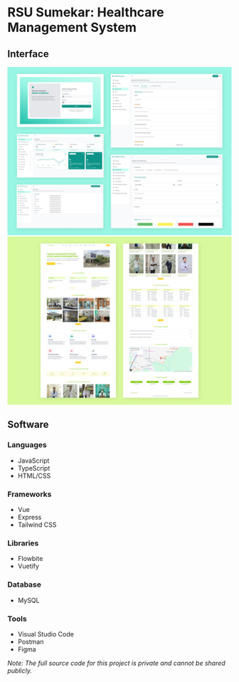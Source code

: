 # RSU Sumekar: Healthcare Management System

## Interface
![Interface](https://raw.githubusercontent.com/luqmanherifa/luqman-herifa-personal-portfolio-v2/343c761c5541238218ae65cefcf266db8cf3d958/public/works/rsusumekar1.png)
![Interface](https://raw.githubusercontent.com/luqmanherifa/luqman-herifa-personal-portfolio-v2/343c761c5541238218ae65cefcf266db8cf3d958/public/works/rsusumekar2.png)

## Software
### Languages
  - JavaScript
  - TypeScript
  - HTML/CSS

### Frameworks
  - Vue
  - Express
  - Tailwind CSS

### Libraries
  - Flowbite
  - Vuetify

### Database
  - MySQL

### Tools
  - Visual Studio Code
  - Postman
  - Figma

*Note: The full source code for this project is private and cannot be shared publicly.*